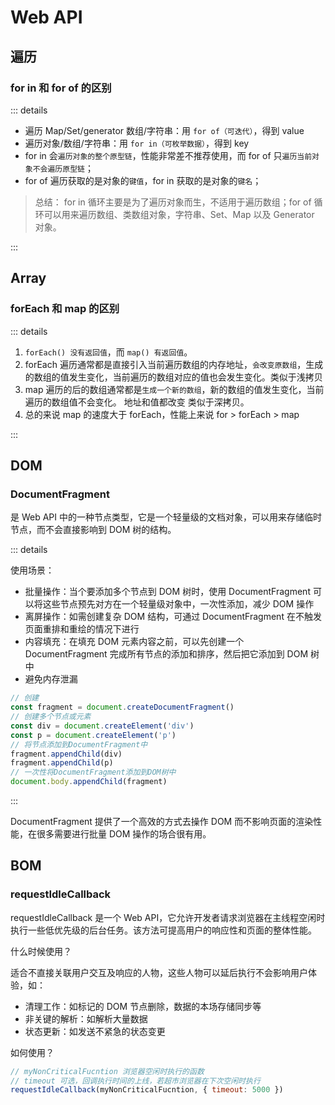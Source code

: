 # Web API

## 遍历

### for in 和 for of 的区别

::: details

- 遍历 Map/Set/generator 数组/字符串：用 `for of（可迭代）`，得到 value
- 遍历对象/数组/字符串：用 `for in（可枚举数据）`，得到 key
- for in 会`遍历对象的整个原型链`，性能非常差不推荐使用，而 for of 只`遍历当前对象不会遍历原型链`；
- for of 遍历获取的是对象的`键值`，for in 获取的是对象的`键名`；

> 总结： for in 循环主要是为了遍历对象而生，不适用于遍历数组；for of 循环可以用来遍历数组、类数组对象，字符串、Set、Map 以及 Generator 对象。

:::

## Array

### forEach 和 map 的区别

::: details

1. `forEach() 没有返回值`，而 `map() 有返回值`。
2. forEach 遍历通常都是直接引入当前遍历数组的内存地址，`会改变原数组`，生成的数组的值发生变化，当前遍历的数组对应的值也会发生变化。类似于浅拷贝
3. map 遍历的后的数组通常都是`生成一个新的数组`，新的数组的值发生变化，当前遍历的数组值不会变化。 地址和值都改变 类似于深拷贝。
4. 总的来说 map 的速度大于 forEach，性能上来说 for > forEach > map

:::

## DOM

### DocumentFragment

是 Web API 中的一种节点类型，它是一个轻量级的文档对象，可以用来存储临时节点，而不会直接影响到 DOM 树的结构。

::: details

使用场景：

- 批量操作：当个要添加多个节点到 DOM 树时，使用 DocumentFragment 可以将这些节点预先对方在一个轻量级对象中，一次性添加，减少 DOM 操作
- 离屏操作：如需创建复杂 DOM 结构，可通过 DocumentFragment 在不触发页面重排和重绘的情况下进行
- 内容填充：在填充 DOM 元素内容之前，可以先创建一个 DocumentFragment 完成所有节点的添加和排序，然后把它添加到 DOM 树中
- 避免内存泄漏

```js
// 创建
const fragment = document.createDocumentFragment()
// 创建多个节点或元素
const div = document.createElement('div')
const p = document.createElement('p')
// 将节点添加到DocumentFragment中
fragment.appendChild(div)
fragment.appendChild(p)
// 一次性将DocumentFragment添加到DOM树中
document.body.appendChild(fragment)
```

:::

DocumentFragment 提供了一个高效的方式去操作 DOM 而不影响页面的渲染性能，在很多需要进行批量 DOM 操作的场合很有用。

## BOM

### requestIdleCallback

requestIdleCallback 是一个 Web API，它允许开发者请求浏览器在主线程空闲时执行一些低优先级的后台任务。该方法可提高用户的响应性和页面的整体性能。

什么时候使用？

适合不直接关联用户交互及响应的人物，这些人物可以延后执行不会影响用户体验，如：

- 清理工作：如标记的 DOM 节点删除，数据的本场存储同步等
- 非关键的解析：如解析大量数据
- 状态更新：如发送不紧急的状态变更

如何使用？

```js
// myNonCriticalFucntion 浏览器空闲时执行的函数
// timeout 可选，回调执行时间的上线，若超市浏览器在下次空闲时执行
requestIdleCallback(myNonCriticalFucntion, { timeout: 5000 })
```
